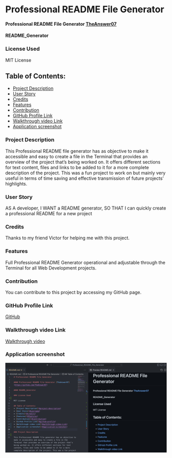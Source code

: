 # Professional README File Generator

#### Professional README File Generator [TheAnswer07](https://github.com/TheAnswer07)

#### README_Generator

### License Used

MIT License

## Table of Contents:
* [Project Description](#project-description)
* [User Story](#username)
* [Credits](#credits)
* [Features](#features)
* [Contribution](#contribution)
* [GitHub Profile Link](#github-profile)
* [Walkthrough video Link](#walkthrough-video-Link)
* [Application screenshot](#application-screenshot)
  
### Project Description

This Professional README file generator has as objective to make it accessible and easy to create a file in the Terminal that provides an overview of the project that’s being worked on. It offers different sections for text content, files and links to be added to it for a more complete description of the project. This was a fun project to work on but mainly very useful in terms of time saving and effective transmission of future projects’ highlights.

### User Story

AS A developer, I WANT a README generator, SO THAT I can quickly create a professional README for a new project

### Credits

Thanks to my friend Victor for helping me with this project.

### Features

Full Professional README Generator operational and adjustable through the Terminal for all Web Development projects. 

### Contribution

You can contribute to this project by accessing my GitHub page.

### GitHub Profile Link

[GitHub](https://github.com/TheAnswer07)

### Walkthrough video Link

[Walkthrough video](https://drive.google.com/file/d/1E9cjgxmKk2Jj5I2G4wya9z6fMZP-3kRr/view)

### Application screenshot

![Application screenshot](./assets/Application%20screenshot.png "Application screenshot")


